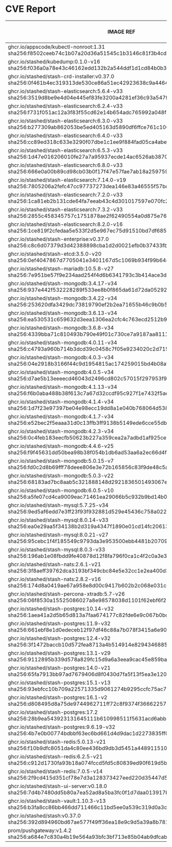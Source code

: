 # CVE Report
|                                                         IMAGE REF                                                         |      OS       | CRITICAL<BR>(OS, OTHER) | HIGH<BR>(OS, OTHER) | MEDIUM<BR>(OS, OTHER) | LOW<BR>(OS, OTHER) | UNKNOWN<BR>(OS, OTHER) |
|---------------------------------------------------------------------------------------------------------------------------|---------------|-------------------------|---------------------|-----------------------|--------------------|------------------------|
| ghcr.io/appscode/kubectl-nonroot:1.31<br>sha256:f8502ceeb74c1b07a20d36a51545c1b3146c81f3b4cd2cf1e110e19c8ed02a75          |               | 0, 0                    | 0, 2                | 0, 2                  | 0, 0               | 0, 0                   |
| ghcr.io/stashed/kubedump:0.1.0-v16<br>sha256:f036a0a78e43c46162edd132b2a544ddf1d1cd84b0b36c44ee99c806c2c3fa2f             |               | 0, 4                    | 0, 44               | 0, 29                 | 0, 1               | 0, 0                   |
| ghcr.io/stashed/stash-crd-installer:v0.37.0<br>sha256:0f461b4ec319313de530ce86a51ec42923638c9a4464584074178aab0b438b03    | debian 12.8   | 0, 0                    | 0, 1                | 0, 0                  | 0, 0               | 0, 0                   |
| ghcr.io/stashed/stash-elasticsearch:5.6.4-v33<br>sha256:3519d8be9e4d04e445ef83fe3200a4281ef36c93a547f5c2405fd9470098630a  | alpine 3.17.3 | 0, 4                    | **2**, 51           | 38, 36                | 4, 2               | 0, 0                   |
| ghcr.io/stashed/stash-elasticsearch:6.2.4-v33<br>sha256:f731f051ac12a3f83f55cd62e14b654adc765992a048f4d54be56896aa73e6ff  | alpine 3.17.3 | 0, 4                    | **2**, 51           | 38, 36                | 4, 2               | 0, 0                   |
| ghcr.io/stashed/stash-elasticsearch:6.3.0-v33<br>sha256:b277309ab862053be5ed405163d5890df6ffce761c1060789863a3d3f9e9358f  | alpine 3.17.3 | 0, 4                    | **2**, 51           | 38, 36                | 4, 2               | 0, 0                   |
| ghcr.io/stashed/stash-elasticsearch:6.4.0-v33<br>sha256:cc89ed318c633e3290f07dbe1c1ee9f884fad05ca4abeb39230004cdac8acdc7  | alpine 3.17.3 | 0, 4                    | **2**, 51           | 38, 36                | 4, 2               | 0, 0                   |
| ghcr.io/stashed/stash-elasticsearch:6.5.3-v33<br>sha256:1d47e016206010fe27a7a95937ecde14ac6526ab3870873893ee7a4e42c68ce4  | alpine 3.17.3 | 0, 4                    | **2**, 51           | 38, 36                | 4, 2               | 0, 0                   |
| ghcr.io/stashed/stash-elasticsearch:6.8.0-v33<br>sha256:666e0a00b89cd98cb03b0f17f47e57fae7ab18a259759d0fafca6d706da53d62  | alpine 3.17.3 | 0, 4                    | **2**, 51           | 38, 36                | 4, 2               | 0, 0                   |
| ghcr.io/stashed/stash-elasticsearch:7.14.0-v19<br>sha256:7805206a2fefc47cc97737273dea146e83a46555f57bc8981684390fb27b7655 | alpine 3.18.3 | 0, 4                    | **2**, 48           | 28, 35                | 4, 2               | 0, 0                   |
| ghcr.io/stashed/stash-elasticsearch:7.2.0-v33<br>sha256:1ca81eb2b131cde64fa7eeab43c4d301017597e070fc2531a66e60f933448f8f  | alpine 3.17.3 | 0, 4                    | **2**, 51           | 38, 36                | 4, 2               | 0, 0                   |
| ghcr.io/stashed/stash-elasticsearch:7.3.2-v33<br>sha256:2855c458345757c1751878ae2f62490554a0d875e7662fa186c5caff734dee04  | alpine 3.17.3 | 0, 4                    | **2**, 51           | 38, 37                | 4, 2               | 0, 0                   |
| ghcr.io/stashed/stash-elasticsearch:8.2.0-v16<br>sha256:1ce819f2cfedaa5e533f2d5e967ec75d91510bd7df685eadfb3701011c5539b0  | alpine 3.18.3 | 0, 4                    | **2**, 47           | 28, 35                | 4, 2               | 0, 0                   |
| ghcr.io/stashed/stash-enterprise:v0.37.0<br>sha256:c8c6d07379d3d42388898cba1d2d0021efb0b37433fb08fb7d398cbff61d3ac4       |               | 0, 4                    | 0, 44               | 0, 30                 | 0, 2               | 0, 0                   |
| ghcr.io/stashed/stash-etcd:3.5.0-v20<br>sha256:0ef4047867d7705041e3401167d5c1069b934f99b648030c6854d9644d1ec226           | debian 10.7   | **14**, 19              | **27**, 209         | 25, 134               | 5, 4               | 2, 0                   |
| ghcr.io/stashed/stash-mariadb:10.5.8-v27<br>sha256:7e951be57f9e234aad254f4d6b6341793c3b414ace3d7b600eb155b9aad0aa1e       | ubuntu 20.04  | 0, 8                    | **9**, 88           | 604, 59               | 98, 2              | 0, 0                   |
| ghcr.io/stashed/stash-mongodb:3.4.17-v34<br>sha256:937e442f532228289f533ee8b0f865da61d72da05292e375083a2eafa1550156       | debian 8.11   | **4**, 4                | **35**, 45          | 32, 31                | 7, 1               | 13, 0                  |
| ghcr.io/stashed/stash-mongodb:3.4.22-v34<br>sha256:253620dfa3429dc73819790ef2b2ea71655b46c9b0b5781c7978451bb12f378f       | ubuntu 16.04  | 0, 4                    | **2**, 45           | 34, 31                | 48, 1              | 0, 0                   |
| ghcr.io/stashed/stash-mongodb:3.6.13-v34<br>sha256:ea530531c659632d3eea1306ea2cfc4c763ecd2512b91633bde43c0b944b93f2       | ubuntu 16.04  | 0, 4                    | **2**, 45           | 34, 31                | 48, 1              | 0, 0                   |
| ghcr.io/stashed/stash-mongodb:3.6.8-v34<br>sha256:4339bba71c810493b790e49f01c730ce7a9187aa81112ffde7754fb0f53c32cc        | debian 9.5    | **18**, 4               | **96**, 45          | 43, 31                | 25, 1              | 12, 0                  |
| ghcr.io/stashed/stash-mongodb:4.0.11-v34<br>sha256:c4793a960b714b3dcd39c0458c7f05e9234020c2d7150ff04d30f5b9b11d2d6e       | ubuntu 16.04  | 0, 4                    | **2**, 45           | 76, 31                | 54, 1              | 0, 0                   |
| ghcr.io/stashed/stash-mongodb:4.0.3-v34<br>sha256:04e2918b3166f44c9d1954815ac174259015bd4b08af46130f465030d8b67079        | ubuntu 16.04  | 0, 4                    | **12**, 45          | 140, 31               | 84, 1              | 0, 0                   |
| ghcr.io/stashed/stash-mongodb:4.0.5-v34<br>sha256:d7ae5b13eeeecd46043d2496cd802c57015f297953f90d800b8102d03b21c114        | ubuntu 16.04  | 0, 4                    | **2**, 45           | 99, 31                | 65, 1              | 0, 0                   |
| ghcr.io/stashed/stash-mongodb:4.1.13-v34<br>sha256:f6b0aba488b38f613c7a67d32ccdf95c927f1e7432f5ae8f3d4c2ef254f5a6ac       | ubuntu 18.04  | 0, 4                    | **15**, 45          | 261, 31               | 163, 1             | 0, 0                   |
| ghcr.io/stashed/stash-mongodb:4.1.4-v34<br>sha256:1d7f23e97397be04e98ecc19dd8a1e040b768064d5388ce5a264bb30b4718c88        | ubuntu 16.04  | 0, 4                    | **12**, 45          | 140, 31               | 84, 1              | 0, 0                   |
| ghcr.io/stashed/stash-mongodb:4.1.7-v34<br>sha256:e52bec2f5eaaa31d0c13ffb3ff9138b5149ede6cce55db3644191f9d290e8066        | ubuntu 16.04  | 0, 4                    | **2**, 45           | 99, 31                | 65, 1              | 0, 0                   |
| ghcr.io/stashed/stash-mongodb:4.2.3-v34<br>sha256:0c4feb183eecfb50623b227a359cea2a7adbd1af925ce6f1e61fb7d4e31c1f5d        | ubuntu 18.04  | 0, 4                    | **15**, 45          | 229, 31               | 149, 1             | 0, 0                   |
| ghcr.io/stashed/stash-mongodb:4.4.6-v25<br>sha256:f9f45631dd50bea98b38f054b1db6ad53aa6a2ec66d4f9c64bb8577d3d6f7ff6        | ubuntu 18.04  | 0, 8                    | **11**, 89          | 163, 61               | 101, 2             | 0, 0                   |
| ghcr.io/stashed/stash-mongodb:5.0.15-v7<br>sha256:fd0c2d8b69fff78deee806e3e72b165856c83f9de48c5af7edb3658863044e05        | ubuntu 20.04  | 0, 8                    | **8**, 89           | 220, 61               | 98, 2              | 0, 0                   |
| ghcr.io/stashed/stash-mongodb:5.0.3-v22<br>sha256:68183ad7bc8aab5c321888148d2921836501493067e4886f19574969af3126a2        | ubuntu 20.04  | 0, 8                    | **8**, 89           | 220, 61               | 98, 2              | 0, 0                   |
| ghcr.io/stashed/stash-mongodb:6.0.5-v10<br>sha256:a5fe07cd4ca9009eac71461ea29066b5c932b9bd14b0805b1526f4317e82ba9d        | ubuntu 22.04  | 0, 7                    | **4**, 78           | 69, 54                | 46, 3              | 0, 0                   |
| ghcr.io/stashed/stash-mysql:5.7.25-v34<br>sha256:9ed5af6edd7e3ff23f93f932881d529e45436c758a022e15abe163d7fe04a125         | debian 10.13  | 0, 7                    | **2**, 75           | 6, 49                 | 0, 2               | 0, 0                   |
| ghcr.io/stashed/stash-mysql:8.0.14-v33<br>sha256:ea0e29aa5f34138b2d319a4347f1890e01cd14fc206135e7cc9b0f04dace9d51         | debian 9.6    | **12**, 4               | **91**, 44          | 32, 29                | 21, 1              | 8, 0                   |
| ghcr.io/stashed/stash-mysql:8.0.21-v27<br>sha256:95cebc1f4f185549c9793da3e953500ebb4481b2070976cd21815b35a66670e6         | debian 10.6   | **25**, 8               | **103**, 88         | 80, 59                | 5, 2               | 8, 0                   |
| ghcr.io/stashed/stash-mysql:8.0.3-v33<br>sha256:196ab1e08fbdd9fe40878d12f8fa796f0ca1c4f2c0a3e3750ceaeb0e96aa6ffb          | debian 8.10   | **12**, 4               | **58**, 44          | 37, 29                | 7, 1               | 16, 0                  |
| ghcr.io/stashed/stash-nats:2.6.1-v21<br>sha256:3f8aeff39762dca3193bf349cbc84e5e32cc1e2ea400d315de66514469ee9fc8           | debian 12.8   | 0, 8                    | 0, 78               | 0, 53                 | 0, 2               | 0, 0                   |
| ghcr.io/stashed/stash-nats:2.8.2-v16<br>sha256:174d8a0419ae67a958e8d00c9417b602b2c068e031cdd26dd4d90edf88378335           | debian 12.8   | 0, 8                    | 0, 78               | 0, 53                 | 0, 2               | 0, 0                   |
| ghcr.io/stashed/stash-percona-xtradb:5.7-v26<br>sha256:06f8530a15525086027a8e98578038d1101f62ebf6f211cd5a0cd4700cef0352   | debian 12.5   | **4**, 5                | **24**, 46          | 34, 33                | 4, 1               | 0, 0                   |
| ghcr.io/stashed/stash-postgres:10.14-v32<br>sha256:1aea41a2d5b65d813a7faa674177c82fde6e9c067b0bc2fc1cf1f081e7de0fd6       | alpine 3.12.1 | **4**, 4                | **40**, 45          | 17, 31                | 2, 1               | 0, 0                   |
| ghcr.io/stashed/stash-postgres:11.9-v32<br>sha256:661ebf8e1d0edeceb12f97df46c88a7b078f3415a6e9028de9e3eb7ff10e56fd        | alpine 3.12.1 | **4**, 4                | **40**, 45          | 17, 31                | 2, 1               | 0, 0                   |
| ghcr.io/stashed/stash-postgres:12.4-v32<br>sha256:3f1472baccb10d572fea8713a4b514914e8294346885e6f586708186ed73e9ca        | alpine 3.12.1 | **4**, 4                | **40**, 45          | 17, 31                | 2, 1               | 0, 0                   |
| ghcr.io/stashed/stash-postgres:13.1-v29<br>sha256:9112895b339d578a829fc15d9a6a3eea9cac45e859ba7fb9336c7fa29204ad85        | alpine 3.13.1 | **4**, 4                | **45**, 45          | 17, 31                | 2, 1               | 0, 0                   |
| ghcr.io/stashed/stash-postgres:14.0-v21<br>sha256:65fa7913bb97ad7679406d8f0430d7fa5f13f5ea3e120348c4c2690a4af19adb        | alpine 3.14.2 | **2**, 4                | **40**, 45          | 15, 31                | 0, 1               | 0, 0                   |
| ghcr.io/stashed/stash-postgres:15.1-v13<br>sha256:93ebfcc10b709a22571335d9061274b9295ccfc75ac72708da0bcc6f72a528ef        | alpine 3.17.1 | **1**, 4                | **20**, 45          | 49, 31                | 4, 1               | 0, 0                   |
| ghcr.io/stashed/stash-postgres:16.1-v2<br>sha256:d808495d8a75de9744962711ff72c8f9374f366622573651d81be6911c61b8a1         | alpine 3.19.1 | 0, 4                    | **1**, 45           | 21, 31                | 4, 1               | 0, 0                   |
| ghcr.io/stashed/stash-postgres:17.2<br>sha256:28b9ea543923131645111b610998511f5631acd6abb7c4259be98298276b5433            | alpine 3.21.0 | 0, 7                    | 0, 75               | 0, 49                 | 0, 2               | 0, 0                   |
| ghcr.io/stashed/stash-postgres:9.6.19-v32<br>sha256:4b7e0b00774bdbbf63ec6bd661d4d9dac1d2273835ff00735ede4352cd8a8e42      | alpine 3.12.1 | **4**, 4                | **40**, 45          | 17, 31                | 2, 1               | 0, 0                   |
| ghcr.io/stashed/stash-redis:5.0.13-v21<br>sha256:f10b9dfc8051da4c80ee436bd9db3d5451a448911510ae02c221a3bc99742266         | debian 11.5   | **5**, 11               | **42**, 116         | 30, 77                | 8, 4               | 1, 0                   |
| ghcr.io/stashed/stash-redis:6.2.5-v21<br>sha256:c912d1730fa93b18a074fccd5fd5c80839ed90f619d5b3626653d94035737d76          | debian 11.5   | **5**, 11               | **42**, 116         | 30, 77                | 8, 4               | 1, 0                   |
| ghcr.io/stashed/stash-redis:7.0.5-v14<br>sha256:2f9cd415d351cf78e7d3a128373427eed220d35447d583657c1a3b51b5930c9d          | debian 11.5   | **5**, 11               | **42**, 116         | 30, 77                | 8, 4               | 1, 0                   |
| ghcr.io/stashed/stash-ui-server:v0.18.0<br>sha256:7d4b7480dd5b80a7ea52ad8a5ba3fc0f1d7daa013917b697d4709ec3314f34f0        | debian 12.8   | 0, 0                    | 0, 1                | 0, 0                  | 0, 0               | 0, 0                   |
| ghcr.io/stashed/stash-vault:1.10.3-v13<br>sha256:b3fa8cc86bb466dd711466c11bd5ee0a539c319d0a3c333a0af87ccb94037404         | alpine 3.14.8 | 0, 9                    | **8**, 86           | 4, 66                 | 0, 5               | 0, 0                   |
| ghcr.io/stashed/stash:v0.37.0<br>sha256:392d894960bd67ae577f49ff36ea18e9c9d5a39a8b7815d8a7cf69af8bfadecf                  |               | 0, 4                    | 0, 44               | 0, 29                 | 0, 2               | 0, 0                   |
| prom/pushgateway:v1.4.2<br>sha256:a684e7c830a4b19e564a93bfc3bf713e85b04ab9dfcab5633c14cbba241f9231                        |               | 0, 5                    | 0, 47               | 0, 30                 | 0, 1               | 0, 0                   |
